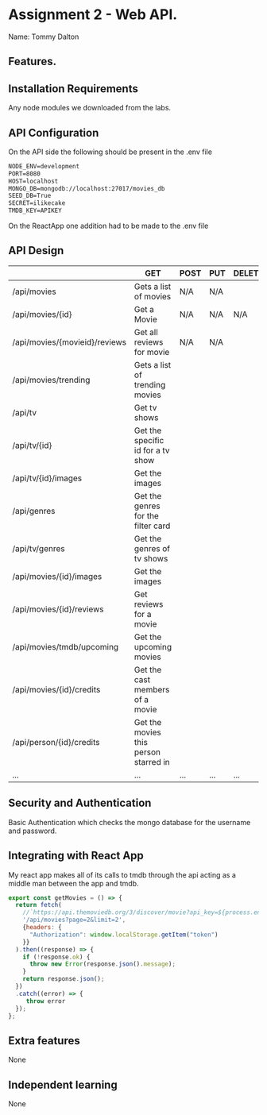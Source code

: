 # Assignment 2 - Web API.

Name: Tommy Dalton

## Features.



## Installation Requirements

Any node modules we downloaded from the labs.

## API Configuration

On the API side the following should be present in the .env file

```bat
NODE_ENV=development
PORT=8080
HOST=localhost
MONGO_DB=mongodb://localhost:27017/movies_db
SEED_DB=True
SECRET=ilikecake
TMDB_KEY=APIKEY
```

On the ReactApp one addition had to be made to the .env file
## API Design


|  |  GET | POST | PUT | DELETE
| -- | -- | -- | -- | -- 
| /api/movies |Gets a list of movies | N/A | N/A |
| /api/movies/{id} | Get a Movie | N/A | N/A | N/A
| /api/movies/{movieid}/reviews | Get all reviews for movie | N/A | N/A  
| /api/movies/trending |Gets a list of trending movies
| /api/tv | Get tv shows
| /api/tv/{id} | Get the specific id for a tv show
| /api/tv/{id}/images | Get the images 
| /api/genres | Get the genres for the filter card
| /api/tv/genres | Get the genres of tv shows
| /api/movies/{id}/images | Get the images 
| /api/movies/{id}/reviews | Get reviews for a movie
| /api/movies/tmdb/upcoming | Get the upcoming movies
| /api/movies/{id}/credits | Get the cast members of a movie
| /api/person/{id}/credits | Get the movies this person starred in
| ... | ... | ... | ... | ...




## Security and Authentication
Basic Authentication which checks the mongo database for the username and password.

## Integrating with React App

My react app makes all of its calls to tmdb through the api acting as a middle man between the app and tmdb.

~~~Javascript
export const getMovies = () => {
  return fetch(
    //`https://api.themoviedb.org/3/discover/movie?api_key=${process.env.REACT_APP_TMDBKEY}&language=en-US&include_adult=false&include_video=false&page=1`
    '/api/movies?page=2&limit=2',
    {headers: {
      "Authorization": window.localStorage.getItem("token")
    }}
  ).then((response) => {
    if (!response.ok) {
      throw new Error(response.json().message);
    }
    return response.json();
  })
  .catch((error) => {
     throw error
  });
};
~~~

## Extra features

None

## Independent learning

None